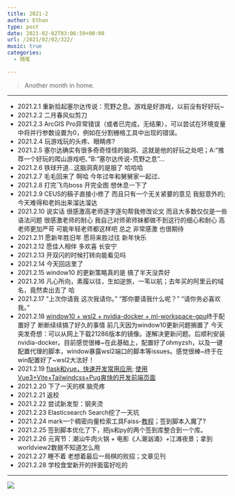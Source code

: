 ```yaml
---
title: 2021-2
author: Ethan
type: post
date: 2021-02-02T03:06:59+00:00
url: /2021/02/02/322/
music: true
categories:
  - 随笔

---
```

> Another month in home.


<!--more-->

<meting-js
	name="长颈鹿去动物园看长颈鹿"
	artist="早西"
	url="https://cdn.jsdelivr.net/gh/xunhs-hosts/media@master/%E9%95%BF%E9%A2%88%E9%B9%BF%E5%8E%BB%E5%8A%A8%E7%89%A9%E5%9B%AD%E7%9C%8B%E9%95%BF%E9%A2%88%E9%B9%BF-4260a5-Ag.mp3" >
</meting-js>

------------

- 2021.2.1 重新拾起塞尔达传说：荒野之息。游戏是好游戏，以前没有好好玩~
- 2021.2.2 二月春风似剪刀
- 2021.2.3 ArcGIS Pro异常错误（或者已完成，无结果），可以尝试在环境变量中将并行参数设置为0，例如在分割栅格工具中出现的错误。
- 2021.2.4 玩游戏玩的头疼、眼睛疼?
- 2021.2.5 塞尔达确实有很多奇奇怪怪的脑洞、这就是他的好玩之处吧；A:“推荐一个好玩的爬山游戏吧、”B:“塞尔达传说-荒野之息”...
- 2021.2.6 铁球开道...这脑洞真的是服了 哈哈哈
- 2021.2.7 毛毛回来了 啊哈 今年过年和舅舅家一起过、
- 2021.2.8 打完飞鸟boss 开完全图 想休息一下了
- 2021.2.9 CEUS的稿子直接小修了 而且只有一个无关紧要的意见 我挺意外的; 今天难得和老妈出来溜达溜达
- 2021.2.10 说实话 很感激高老师逐字逐句帮我修改论文 而且大多数仅仅是一些语法问题 很感激老师的耐心 我自己对师弟师妹都做不到这行的细心和耐心 高老师更加严苛 可能年轻老师都这样吧 总之 非常感激 也很期待
- 2021.2.11 愿新年胜旧年 愿将来胜过往 新年快乐
- 2021.2.12 愿佳人相伴 多欢喜 长安宁
- 2021.2.13 开双闪的时候打转向能看见吗
- 2021.2.14 今天回店里了
- 2021.2.15 window10 的更新策略真的是 搞了半天没弄好
- 2021.2.16 凡心所向，素履以往，生如逆旅，一苇以航；去年买的阿里云的域名，竟然卖出去了 哈
- 2021.2.17 “上次你请我 这次我请你。” “那你要请我什么呢？” “请你务必喜欢我。”
- 2021.2.18 [window10 + wsl2 + nvidia-docker + ml-workspace-gpu](https://docs.nvidia.com/cuda/wsl-user-guide/index.html)终于配置好了 断断续续搞了好久的事情 前几天因为window10更新问题搁置了 今天突发奇想：可以从网上下载21286版本的镜像。遂解决更新问题。后顺利安装nvidia-docker。目前感觉很棒~在此基础上，配置好了ohmyzsh，以及一键配置代理的脚本，window暴露wsl2端口的脚本等issues。感觉很棒~终于在win配置好了~wsl2大法好！
- 2021.2.19 [flask和vue，快速开发常用应用](https://baiyue.one/archives/1694.html); [使用Vue3+Vite+Tailwindcss+Pug爽快的开发前端页面](https://baiyue.one/archives/1696.html)
- 2021.2.20 下了一天的棋 脑壳疼
- 2021.2.21 返校
- 2021.2.22 尝试新发型：钢夹烫
- 2021.2.23 Elasticsearch Search挖了一天坑
- 2021.2.24 mark一个稠密向量检索工具Faiss-[教程](https://blog.csdn.net/bitcarmanlee/article/details/106447629)；签到脚本入魔了?
- 2021.2.25 签到脚本优化了下，把js和py的两个签到库整合到一个库。
- 2021.2.26 元宵节：潮汕牛肉火锅 + 电影《人潮汹涌》+江滩夜景；拿到worldview2数据不知道怎么用
- 2021.2.27 睡不着 老想着最后一局棋的败招；文章见刊
- 2021.2.28 学校食堂新开的拌面蛮好吃的



------------

![](https://images.pexels.com/photos/3208624/pexels-photo-3208624.jpeg?crop=entropy&cs=srgb&dl=pexels-wallace-chuck-3208624.jpg&fit=crop&fm=jpg&h=1973&w=1920)